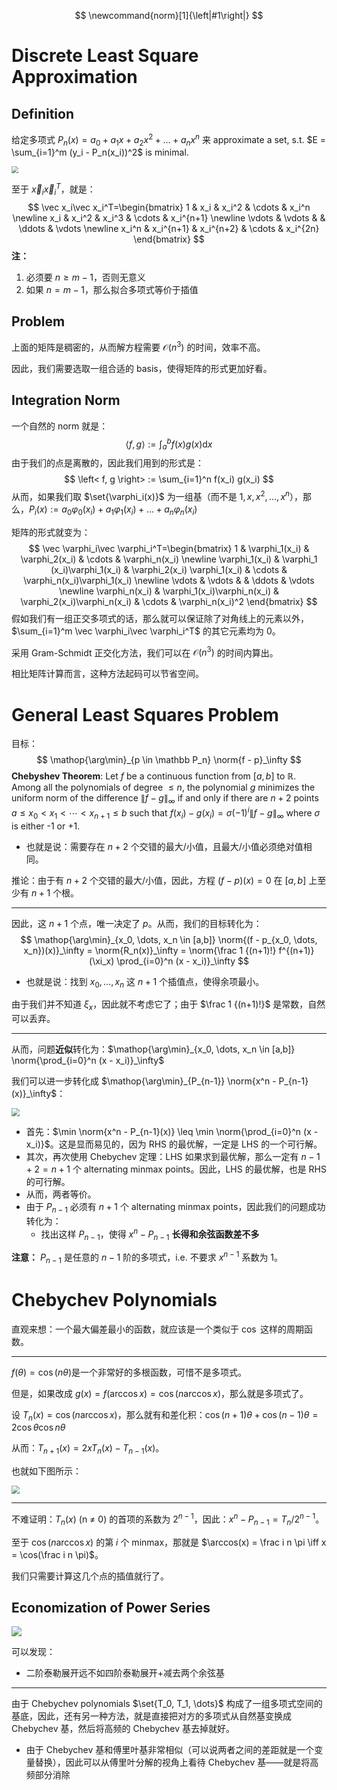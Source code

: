 $$
\newcommand{norm}[1]{\left|#1\right|}
$$

# Discrete Least Square Approximation

## Definition

给定多项式 $P_n(x) = a_0 + a_1 x + a_2 x^2 + \dots + a_n x^n$ 来 approximate a set, s.t. $E = \sum_{i=1}^m (y_i - P_n(x_i))^2$ is minimal.

<img src="https://gitlab.com/mtdickens1998/mtd-images/-/raw/main/img/2024/04/25_17_1_51_202404251701369.png" style="zoom: 67%;" />

至于 $\vec x_i\vec x_i^T$，就是：
$$
\vec x_i\vec x_i^T=\begin{bmatrix}
1 & x_i & x_i^2 & \cdots & x_i^n \newline
x_i & x_i^2 & x_i^3 & \cdots & x_i^{n+1} \newline
\vdots & \vdots &  & \ddots & \vdots \newline
x_i^n & x_i^{n+1} & x_i^{n+2} & \cdots & x_i^{2n}
\end{bmatrix}
$$
**注：**

1. 必须要 $n \geq m-1$，否则无意义
2. 如果 $n = m-1$，那么拟合多项式等价于插值

## Problem

上面的矩阵是稠密的，从而解方程需要 $\mathcal O(n^3)$ 的时间，效率不高。

因此，我们需要选取一组合适的 basis，使得矩阵的形式更加好看。

## Integration Norm

一个自然的 norm 就是：
$$
\left< f, g \right> := \int_a^b f(x) g(x) \mathrm dx
$$
由于我们的点是离散的，因此我们用到的形式是：
$$
\left< f, g \right> := \sum_{i=1}^n f(x_i) g(x_i)
$$
从而，如果我们取 $\set{\varphi_i(x)}$ 为一组基（而不是 $1, x, x^2, \dots, x^n$），那么，$P_i(x) := a_0 \varphi_0(x_i) + a_1 \varphi_1(x_i) + \dots + a_n \varphi_n(x_i)$



矩阵的形式就变为：
$$
\vec \varphi_i\vec \varphi_i^T=\begin{bmatrix}
1 & \varphi_1(x_i) & \varphi_2(x_i)  & \cdots & \varphi_n(x_i) \newline
\varphi_1(x_i) & \varphi_1 (x_i)\varphi_1(x_i) & \varphi_2(x_i) \varphi_1(x_i) & \cdots & \varphi_n(x_i)\varphi_1(x_i) \newline
\vdots & \vdots &  & \ddots & \vdots \newline
\varphi_n(x_i) & \varphi_1(x_i)\varphi_n(x_i) & \varphi_2(x_i)\varphi_n(x_i) & \cdots & \varphi_n(x_i)^2
\end{bmatrix}
$$
假如我们有一组正交多项式的话，那么就可以保证除了对角线上的元素以外，$\sum_{i=1}^m \vec \varphi_i\vec \varphi_i^T$ 的其它元素均为 0。

采用 Gram-Schmidt 正交化方法，我们可以在 $\mathcal O(n^3)$ 的时间内算出。

相比矩阵计算而言，这种方法起码可以节省空间。

# General Least Squares Problem

目标：
$$
\mathop{\arg\min}_{p \in \mathbb P_n} \norm{f - p}_\infty
$$
**Chebyshev Theorem**: Let $f$ be a continuous function from $[a,b]$ to $\mathbb{R}$. Among all the polynomials of degree $\le n$, the polynomial $g$ minimizes the uniform norm of the difference $\| f - g \| _\infty$ if and only if there are $n+2$ points $a \le x_0 < x_1 < \cdots < x_{n+1} \le b$ such that $f(x_i) - g(x_i) = \sigma (-1)^i \| f - g \|_\infty$ where $\sigma$ is either -1 or +1.

- 也就是说：需要存在 $n+2$ 个交错的最大/小值，且最大/小值必须绝对值相同。

推论：由于有 $n+2$ 个交错的最大/小值，因此，方程 $(f-p)(x)=0$ 在 $[a,b]$ 上至少有 $n+1$ 个根。

---

因此，这 $n+1$ 个点，唯一决定了 $p$。从而，我们的目标转化为：
$$
\mathop{\arg\min}_{x_0, \dots, x_n \in [a,b]} \norm{(f - p_{x_0, \dots, x_n})(x)}_\infty = \norm{R_n(x)}_\infty = \norm{\frac 1 {(n+1)!} f^{(n+1)}(\xi_x) \prod_{i=0}^n (x - x_i)}_\infty
$$

- 也就是说：找到 $x_0, \dots, x_n$ 这 $n+1$ 个插值点，使得余项最小。

由于我们并不知道 $\xi_x$，因此就不考虑它了；由于 $\frac 1 {(n+1)!}$ 是常数，自然可以丢弃。

---

从而，问题**近似**转化为：$\mathop{\arg\min}_{x_0, \dots, x_n \in [a,b]} \norm{\prod_{i=0}^n (x - x_i)}_\infty$

我们可以进一步转化成 $\mathop{\arg\min}_{P_{n-1}} \norm{x^n - P_{n-1}(x)}_\infty$：

<img src="https://gitlab.com/mtdickens1998/mtd-images/-/raw/main/img/2024/05/8_19_21_49_202405081921179.png" style="zoom: 80%;" />

- 首先：$\min \norm{x^n - P_{n-1}(x)} \leq \min \norm{\prod_{i=0}^n (x - x_i)}$。这是显而易见的，因为 RHS 的最优解，一定是 LHS 的一个可行解。
- 其次，再次使用 Chebychev 定理：LHS 如果求到最优解，那么一定有 $n-1+2 = n+1$ 个 alternating minmax points。因此，LHS 的最优解，也是 RHS 的可行解。
- 从而，两者等价。
- 由于 $P_{n-1}$ 必须有 $n+1$ 个 alternating minmax points，因此我们的问题成功转化为：
    - 找出这样 $P_{n-1}$，使得 $x^n - P_{n-1}$ **长得和余弦函数差不多**


**注意：** $P_{n-1}$ 是任意的 $n-1$ 阶的多项式，i.e. 不要求 $x^{n-1}$ 系数为 1。

# Chebychev Polynomials

直观来想：一个最大偏差最小的函数，就应该是一个类似于 $\cos$ 这样的周期函数。

---

$f(\theta) = \cos(n\theta)$​ 是一个非常好的多根函数，可惜不是多项式。

但是，如果改成 $g(x) = f(\arccos x) = \cos(n \arccos x)$，那么就是多项式了。

设 $T_n(x) = \cos (n \arccos x)$，那么就有和差化积：$\cos(n+1)\theta+\cos(n−1)\theta=2\cos\theta \cos n\theta$

从而：$T_{n+1}(x) = 2x T_n(x) - T_{n-1}(x)$。

也就如下图所示：

<img src="https://gitlab.com/mtdickens1998/mtd-images/-/raw/main/img/2024/05/8_21_54_19_202405082154707.png" style="zoom:80%;" />

---

不难证明：$T_{n}(x)$ (n &ne; 0) 的首项的系数为 $2^{n-1}$，因此：$x^n - P_{n-1} = T_n / 2^{n-1}$。

至于 $\cos(n \arccos x)$ 的第 $i$ 个 minmax，那就是 $\arccos(x) = \frac i n \pi \iff x = \cos(\frac i n \pi)$。

我们只需要计算这几个点的插值就行了。

## Economization of Power Series

<img src="https://gitlab.com/mtdickens1998/mtd-images/-/raw/main/img/2024/05/8_22_55_29_202405082255199.png"/>

可以发现：

- 二阶泰勒展开远不如四阶泰勒展开+减去两个余弦基

---

由于 Chebychev polynomials $\set{T_0, T_1, \dots}$ 构成了一组多项式空间的基底，因此，还有另一种方法，就是直接把对方的多项式从自然基变换成 Chebychev 基，然后将高频的 Chebychev 基去掉就好。

- 由于 Chebychev 基和傅里叶基非常相似（可以说两者之间的差距就是一个变量替换），因此可以从傅里叶分解的视角上看待 Chebychev 基——就是将高频部分消除
